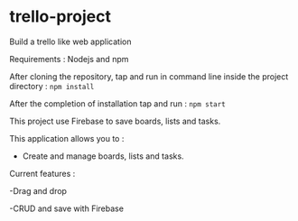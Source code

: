 # trello-project
Build a trello like web application

Requirements : Nodejs and npm

After cloning the repository, tap and run in command line inside the project directory :
`npm install`

After the completion of installation tap and run :
`npm start`

This project use Firebase to save boards, lists and tasks.

This application allows you to :

- Create and manage boards, lists and tasks.

Current features :

-Drag and drop

-CRUD and save with Firebase
